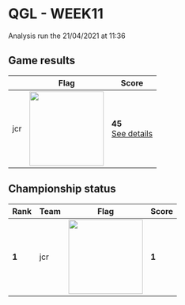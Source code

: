 # QGL - WEEK11

Analysis run the 21/04/2021 at 11:36

## Game results

||Flag|Score|
|--|--|--|
|jcr|<img src="../flags/jcr.png" width="150" height="" />|**45**<br>[See details](./pool-0/jcr.log)|
## Championship status

|Rank|Team|Flag|Score|
|--|--|--|--|
|**1**|jcr|<img src="../flags/jcr.png" width="150" height="" />|**1**|
